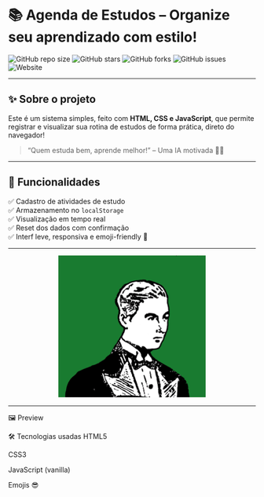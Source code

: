 # 📚 Agenda de Estudos – Organize seu aprendizado com estilo!

![GitHub repo size](https://img.shields.io/github/repo-size/SEU_USUARIO/agenda-de-estudos?color=blue&style=for-the-badge)
![GitHub stars](https://img.shields.io/github/stars/SEU_USUARIO/agenda-de-estudos?color=yellow&style=for-the-badge)
![GitHub forks](https://img.shields.io/github/forks/SEU_USUARIO/agenda-de-estudos?color=green&style=for-the-badge)
![GitHub issues](https://img.shields.io/github/issues/SEU_USUARIO/agenda-de-estudos?style=for-the-badge)
![Website](https://img.shields.io/website?down_color=red&down_message=offline&up_color=brightgreen&up_message=online&url=https%3A%2F%2FSEU_USUARIO.github.io%2Fagenda-de-estudos&style=for-the-badge)

---

## ✨ Sobre o projeto

Este é um sistema simples, feito com **HTML, CSS e JavaScript**, que permite registrar e visualizar sua rotina de estudos de forma prática, direto do navegador!

> “Quem estuda bem, aprende melhor!” – Uma IA motivada 🤖✨

---

## 🧠 Funcionalidades

✅ Cadastro de atividades de estudo  
✅ Armazenamento no `localStorage`  
✅ Visualização em tempo real  
✅ Reset dos dados com confirmação  
✅ Interf leve, responsiva e emoji-friendly 🥳

---



<p align="center">
  <img src="img/Ryan Seslow.gif" alt="Game" width="300"/>
</p>

---

🖼️ Preview


🛠 Tecnologias usadas
HTML5

CSS3

JavaScript (vanilla)

Emojis 😎
